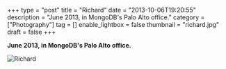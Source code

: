 +++
type = "post"
title = "Richard"
date = "2013-10-06T19:20:55"
description = "June 2013, in MongoDB's Palo Alto office."
category = ["Photography"]
tag = []
enable_lightbox = false
thumbnail = "richard.jpg"
draft = false
+++

<p><strong>June 2013, in MongoDB's Palo Alto office.</strong></p>
<p><img style="display:block; margin-left:auto; margin-right:auto;" src="richard.jpg" alt="Richard" title="Richard" /></p>
